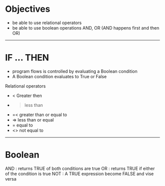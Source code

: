 
# Objectives

- be able to use relational operators
- be able to use boolean operations AND, OR (AND happens first and then OR)

---

# IF ... THEN

- program flows is controlled by evaluating a Boolean condition
- A Boolean condition evaluates to True or False

Relational operators

- < Greater then
- > less than
- =< greater than or equal to
- => less than or equal
- = equal to 
- <> not equal to

---

# Boolean

AND  : returns TRUE of both conditions are true
OR   : returns TRUE if either of the condition is true
NOT  : A TRUE expression become FALSE and vise versa
